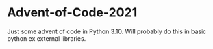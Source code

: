 # Advent-of-Code-2021

Just some advent of code in Python 3.10. Will probably do this in basic python ex external libraries.
